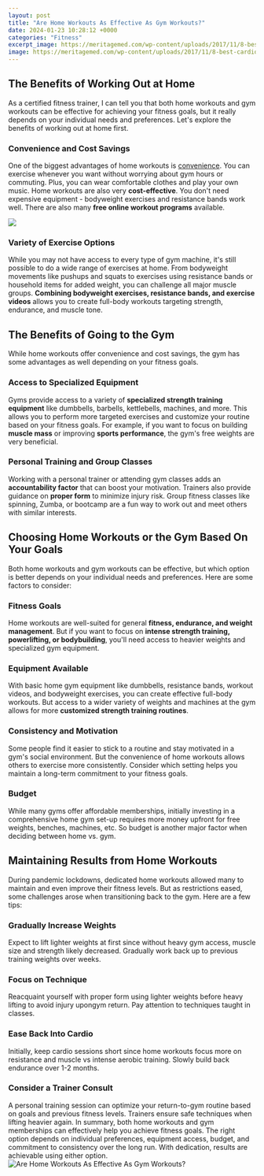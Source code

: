 ```yaml
---
layout: post
title: "Are Home Workouts As Effective As Gym Workouts?"
date: 2024-01-23 10:28:12 +0000
categories: "Fitness"
excerpt_image: https://meritagemed.com/wp-content/uploads/2017/11/8-best-cardio-workouts.jpg
image: https://meritagemed.com/wp-content/uploads/2017/11/8-best-cardio-workouts.jpg
---
```


## The Benefits of Working Out at Home
As a certified fitness trainer, I can tell you that both home workouts and gym workouts can be effective for achieving your fitness goals, but it really depends on your individual needs and preferences. Let's explore the benefits of working out at home first.
### Convenience and Cost Savings  
One of the biggest advantages of home workouts is [convenience](https://store.fi.io.vn/womens-cowboy-howdy-horse-rider-western-cool-v-neck-t-shirt/women&). You can exercise whenever you want without worrying about gym hours or commuting. Plus, you can wear comfortable clothes and play your own music. Home workouts are also very **cost-effective**. You don't need expensive equipment - bodyweight exercises and resistance bands work well. There are also many **free online workout programs** available.

![](https://thebridge.in/wp-content/uploads/2020/09/Home-workout-1-e1600323367526.jpg)
### Variety of Exercise Options
While you may not have access to every type of gym machine, it's still possible to do a wide range of exercises at home. From bodyweight movements like pushups and squats to exercises using resistance bands or household items for added weight, you can challenge all major muscle groups. **Combining bodyweight exercises, resistance bands, and exercise videos** allows you to create full-body workouts targeting strength, endurance, and muscle tone.
## The Benefits of Going to the Gym  
While home workouts offer convenience and cost savings, the gym has some advantages as well depending on your fitness goals.
### Access to Specialized Equipment
Gyms provide access to a variety of **specialized strength training equipment** like dumbbells, barbells, kettlebells, machines, and more. This allows you to perform more targeted exercises and customize your routine based on your fitness goals. For example, if you want to focus on building **muscle mass** or improving **sports performance**, the gym's free weights are very beneficial. 
### Personal Training and Group Classes
Working with a personal trainer or attending gym classes adds an **accountability factor** that can boost your motivation. Trainers also provide guidance on **proper form** to minimize injury risk. Group fitness classes like spinning, Zumba, or bootcamp are a fun way to work out and meet others with similar interests.
## Choosing Home Workouts or the Gym Based On Your Goals
Both home workouts and gym workouts can be effective, but which option is better depends on your individual needs and preferences. Here are some factors to consider:
### Fitness Goals
Home workouts are well-suited for general **fitness, endurance, and weight management**. But if you want to focus on **intense strength training, powerlifting, or bodybuilding**, you'll need access to heavier weights and specialized gym equipment. 
### Equipment Available 
With basic home gym equipment like dumbbells, resistance bands, workout videos, and bodyweight exercises, you can create effective full-body workouts. But access to a wider variety of weights and machines at the gym allows for more **customized strength training routines**.
### Consistency and Motivation
Some people find it easier to stick to a routine and stay motivated in a gym's social environment. But the convenience of home workouts allows others to exercise more consistently. Consider which setting helps you maintain a long-term commitment to your fitness goals.
### Budget
While many gyms offer affordable memberships, initially investing in a comprehensive home gym set-up requires more money upfront for free weights, benches, machines, etc. So budget is another major factor when deciding between home vs. gym.
## Maintaining Results from Home Workouts
During pandemic lockdowns, dedicated home workouts allowed many to maintain and even improve their fitness levels. But as restrictions eased, some challenges arose when transitioning back to the gym. Here are a few tips:
### Gradually Increase Weights  
Expect to lift lighter weights at first since without heavy gym access, muscle size and strength likely decreased. Gradually work back up to previous training weights over weeks.
### Focus on Technique
Reacquaint yourself with proper form using lighter weights before heavy lifting to avoid injury upongym return. Pay attention to techniques taught in classes. 
### Ease Back Into Cardio
Initially, keep cardio sessions short since home workouts focus more on resistance and muscle vs intense aerobic training. Slowly build back endurance over 1-2 months.
### Consider a Trainer Consult
A personal training session can optimize your return-to-gym routine based on goals and previous fitness levels. Trainers ensure safe techniques when lifting heavier again.
In summary, both home workouts and gym memberships can effectively help you achieve fitness goals. The right option depends on individual preferences, equipment access, budget, and commitment to consistency over the long run. With dedication, results are achievable using either option.
![Are Home Workouts As Effective As Gym Workouts?](https://meritagemed.com/wp-content/uploads/2017/11/8-best-cardio-workouts.jpg)